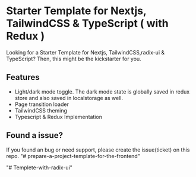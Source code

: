 # Starter Template for Nextjs, TailwindCSS & TypeScript ( with Redux )
Looking for a Starter Template for Nextjs, TailwindCSS,radix-ui & TypeScript? Then, this might be the kickstarter for you.


  
## Features

- Light/dark mode toggle. The dark mode state is globally saved in redux store and also saved in localstorage as well.
- Page transition loader
- TailwindCSS theming
- Typescript & Redux Implementation

  
## Found a issue?

If you found an bug or need support, please create the issue(ticket) on this repo.
"# prepare-a-project-template-for-the-frontend" 

"# Templete-with-radix-ui" 
